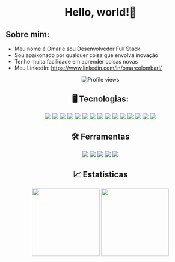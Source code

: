 
<div align="center">
	<h1>Hello, world!🤞</h1> 
</div>  

<div> 
	<h2>Sobre mim:</h2> 
	<ul> 
		<li>Meu nome é Omar e sou Desenvolvedor Full Stack</li> 
		<li>Sou apaixonado por qualquer coisa que envolva inovação</li>
		<li>Tenho muita facilidade em aprender coisas novas</li>
		<li>Meu LinkedIn:
			<a href="https://www.linkedin.com/in/omarcolombari/" target="_blank">
				https://www.linkedin.com/in/omarcolombari/
			</a>
		</li>
	</ul>
</div>

<div align="center">
	<img src="https://komarev.com/ghpvc/?username=omarcolombari" alt="Profile views">
</div> 

<div align="center"> 
	<h2>🖥️ Tecnologias:</h2>
	<p> 
		<img src="https://img.shields.io/badge/JavaScript-F7DF1E?style=for-the-badge&logo=javascript&logoColor=black" />
		<img src="https://img.shields.io/badge/TypeScript-007ACC?style=for-the-badge&logo=typescript&logoColor=white"/>
		<img src="https://img.shields.io/badge/HTML5-E34F26?style=for-the-badge&logo=html5&logoColor=white"/>
		<img src="https://img.shields.io/badge/CSS3-1572B6?style=for-the-badge&logo=css3&logoColor=white"/>
		<img src="https://img.shields.io/badge/Python-14354C?style=for-the-badge&logo=python&logoColor=white"/>
		<img src="https://img.shields.io/badge/Django-092E20?style=for-the-badge&logo=django&logoColor=white">
		<img src="https://img.shields.io/badge/Node.js-43853D?style=for-the-badge&logo=node.js&logoColor=white"/>
		<img src="https://img.shields.io/badge/Express.js-404D59?style=for-the-badge">
		<img src="https://img.shields.io/badge/-jwt-000000?logo=JSON Web Tokens&logoColor=white&style=for-the-badge" />
		<img src="https://img.shields.io/badge/PostgreSQL-316192?style=for-the-badge&logo=postgresql&logoColor=white"/>
		<img src="https://img.shields.io/badge/React-20232A?style=for-the-badge&logo=react&logoColor=61DAFB" />
		<img src="https://img.shields.io/badge/styled--components-DB7093?style=for-the-badge&logo=styled-components&logoColor=white" />
		<img src="https://img.shields.io/badge/Heroku-430098?style=for-the-badge&logo=heroku&logoColor=white" />
		<img src="https://img.shields.io/badge/-docker-2496ED?logo=docker&logoColor=white&style=for-the-badge" />
		<img src="https://img.shields.io/badge/-vercel-000000?logo=vercel&logoColor=white&style=for-the-badge" /> 
	</p>
</div>

<div align="center">
	<h2> 🛠️ Ferramentas </h2> 
	<img src="https://img.shields.io/badge/-vscode-007ACC?logo=Visual Studio Code&logoColor=white&style=for-the-badge" />
	<img src="https://img.shields.io/badge/-notion-000000?logo=notion&logoColor=white&style=for-the-badge" />
	<img src="https://img.shields.io/badge/-figma-F24E1E?logo=figma&logoColor=white&style=for-the-badge" />
	<img src="https://img.shields.io/badge/-insomnia-4000BF?logo=insomnia&logoColor=white&style=for-the-badge" /> 
	<img src="https://img.shields.io/badge/-trello-0052CC?logo=trello&logoColor=white&style=for-the-badge" /> 
</div> 

<div align="center">  
	<h2> 📈 Estatísticas </h2>
	<img height="180em" src="https://github-readme-stats.vercel.app/api/top-langs/?username=omarcolombari&layout=compact&langs_count=7&theme=dracula"/>
	<img height="180em" src="https://github-readme-stats.vercel.app/api?username=omarcolombari&show_icons=true&theme=dracula&include_all_commits=true&count_private=true"/> 
</div>
